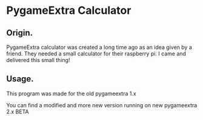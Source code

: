# PygameExtra Calculator

## Origin.

PygameExtra calculator was created a long time ago as an idea given by a friend. 
They needed a small calculator for their raspberry pi. I came and delivered this small thing!

## Usage.

This program was made for the old pygameextra 1.x

You can find a modified and more new version running on new pygameextra 2.x BETA

